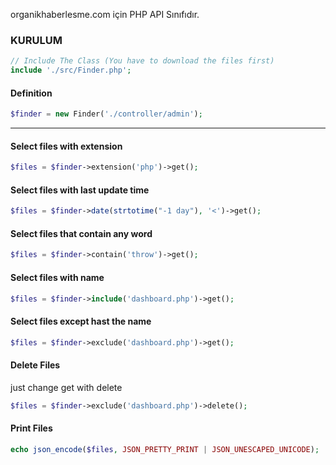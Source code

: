 organikhaberlesme.com için PHP API Sınıfıdır.

### KURULUM
```php
// Include The Class (You have to download the files first)
include './src/Finder.php';
```

#### Definition
```php
$finder = new Finder('./controller/admin');
```

<hr>


#### Select files with extension
```php
$files = $finder->extension('php')->get();
```

#### Select files with last update time
```php
$files = $finder->date(strtotime("-1 day"), '<')->get();
```

#### Select files that contain any word
```php
$files = $finder->contain('throw')->get();
```

#### Select files with name
```php
$files = $finder->include('dashboard.php')->get();
```


#### Select files except hast the name
```php
$files = $finder->exclude('dashboard.php')->get();
```

#### Delete Files
just change get with delete
```php
$files = $finder->exclude('dashboard.php')->delete();
```


#### Print Files
```php
echo json_encode($files, JSON_PRETTY_PRINT | JSON_UNESCAPED_UNICODE);
```

